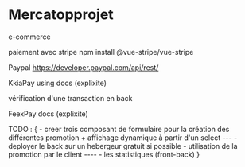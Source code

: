 # Mercatopprojet
e-commerce

paiement avec stripe
npm install @vue-stripe/vue-stripe

Paypal
https://developer.paypal.com/api/rest/

KkiaPay using docs (explixite)

vérification d'une transaction en back

FeexPay docs (explixite)

TODO : {
    - creer trois composant de formulaire pour la création des différentes promotion + affichage dynamique à partir d'un select ---
    - deployer le back sur un hebergeur gratuit si possible
    - utilisation de la promotion par le client ----
    - les statistiques (front-back)
}
